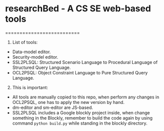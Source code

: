 # researchBed - A CS SE web-based tools
==========================
1. List of tools:
  + Data-model editor.
  + Security-model editor.
  + SSL2PLSQL: Structured Scenario Language to Procedural Language of Structured Query Language.
  + OCL2PSQL: Object Constraint Language to Pure Structured Query Language.
  
2. This is important:
  + All tools are manually copied to this repo, when perform any changes in OCL2PSQL, one has to apply the new version by hand.
  + dm-editor and sm-editor are JS-based.
  + SSL2PLSQL includes a Google blockly project inside, when change something in the Blockly, remember to build the code again by using command ``python build.py`` while standing in the blockly directory.
